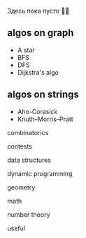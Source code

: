 Здесь пока пусто 😶‍🌫️

<h2>algos on graph</h2>

* A star
* BFS
* DFS
* Dijkstra's algo

<h2>algos on strings</h2>

* Aho-Corasick
* Knuth–Morris–Pratt

combinatorics

contests

data structures

dynamic programming

geometry

math

number theory

useful
